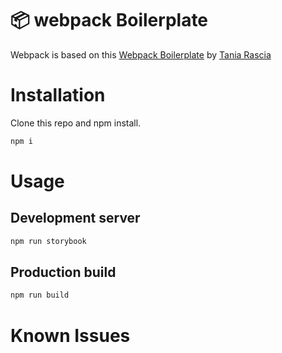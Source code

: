 # 📦 webpack Boilerplate

Webpack is based on this [Webpack Boilerplate](https://github.com/taniarascia/webpack-boilerplate) by [Tania Rascia](https://www.taniarascia.com)

# Installation

Clone this repo and npm install.

```bash
npm i
```

# Usage

## Development server

```bash
npm run storybook
```

## Production build

```bash
npm run build
```

# Known Issues
